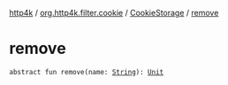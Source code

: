 [http4k](../../index.md) / [org.http4k.filter.cookie](../index.md) / [CookieStorage](index.md) / [remove](./remove.md)

# remove

`abstract fun remove(name: `[`String`](https://kotlinlang.org/api/latest/jvm/stdlib/kotlin/-string/index.html)`): `[`Unit`](https://kotlinlang.org/api/latest/jvm/stdlib/kotlin/-unit/index.html)